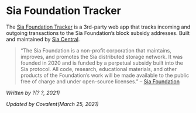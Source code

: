 # Sia Foundation Tracker
The [Sia Foundation Tracker](https://foundation-tracker.siacentral.com/) is a 3rd-party web app that tracks incoming and outgoing transactions to the Sia Foundation’s block subsidy addresses. Built and maintained by [Sia Central]().

> “The Sia Foundation is a non-profit corporation that maintains, improves, and promotes the Sia distributed storage network. It was founded in 2020 and is funded by a perpetual subsidy built into the Sia protocol. All code, research, educational materials, and other products of the Foundation’s work will be made available to the public free of charge and under open-source licenses.” – [Sia Foundation](https://sia.tech/siafoundation)

*Written by ?(? ?, 2021)*

*Updated by Covalent(March 25, 2021)*
